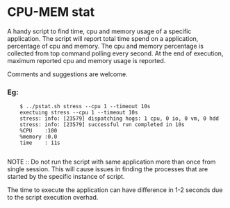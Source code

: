 # CPU-MEM stat

A handy script to find time, cpu and memory usage of a specific application.
The script will report total time spend on a application, percentage of cpu
and memory. The cpu and memory percentage is collected from top command
polling every second. At the end of execution, maximum reported cpu and memory
usage is reported. 

Comments and suggestions are welcome.

### Eg:
```
    $ ../pstat.sh stress --cpu 1 --timeout 10s
    exectuing stress --cpu 1 --timeout 10s
    stress: info: [23579] dispatching hogs: 1 cpu, 0 io, 0 vm, 0 hdd
    stress: info: [23579] successful run completed in 10s
    %CPU    :100
    %memory :0.0
    time    : 11s
    
```

NOTE :: Do not run the script with same application more than once from single
session. This will cause issues in finding the processes that are started by
the specific instance of script.

The time to execute the application can have difference in 1-2 seconds due to the script
execution overhad.
